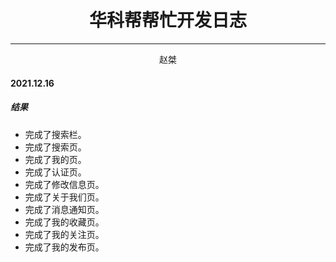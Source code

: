 <center>
<h1>华科帮帮忙开发日志</h1>
</center>

---

<center>
赵桀
</center>

#### 2021.12.16

##### 结果

- 完成了搜索栏。
- 完成了搜索页。
- 完成了我的页。
- 完成了认证页。
- 完成了修改信息页。
- 完成了关于我们页。
- 完成了消息通知页。
- 完成了我的收藏页。
- 完成了我的关注页。
- 完成了我的发布页。
